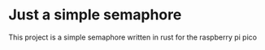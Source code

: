 # Just a simple semaphore
This project is a simple semaphore written in rust for the raspberry pi pico

 
